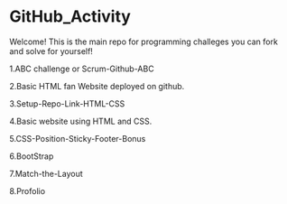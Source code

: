 # GitHub_Activity

Welcome! This is the main repo for programming challeges you can fork and solve for yourself!

1.ABC challenge or Scrum-Github-ABC

2.Basic HTML fan Website deployed on github.

3.Setup-Repo-Link-HTML-CSS

4.Basic website using HTML and CSS.

5.CSS-Position-Sticky-Footer-Bonus

6.BootStrap

7.Match-the-Layout

8.Profolio

